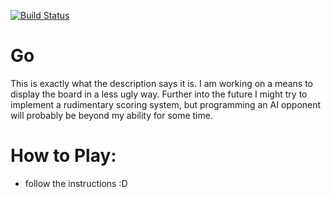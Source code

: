 [![Build Status](https://travis-ci.org/EachOneChew/Go.svg?branch=master)](https://travis-ci.org/EachOneChew/Go)

# Go

This is exactly what the description says it is. I am working on a means to display the board in a less ugly way. Further into the future I might try to implement a rudimentary scoring system, but programming an AI opponent will probably be beyond my ability for some time.

# How to Play:

* follow the instructions :D
